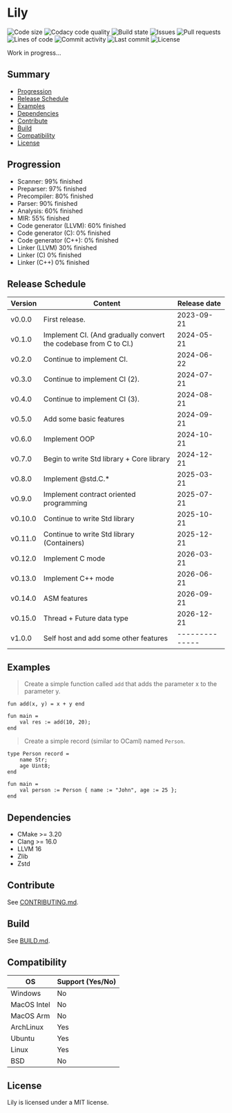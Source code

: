 # Lily

![Code size](https://img.shields.io/github/languages/code-size/thelilylang/lily?style=for-the-badge)
![Codacy code quality](https://img.shields.io/codacy/grade/7f4284cccba541ca9ec576272fa88134?style=for-the-badge)
![Build state](https://img.shields.io/github/actions/workflow/status/thelilylang/lily/cmake.yml?branch=main&style=for-the-badge)
![Issues](https://img.shields.io/github/issues/thelilylang/lily?style=for-the-badge)
![Pull requests](https://img.shields.io/github/issues-pr/thelilylang/lily?style=for-the-badge)
![Lines of code](https://tokei.rs/b1/github/thelilylang/lily?caterogy=code&style=for-the-badge)
![Commit activity](https://img.shields.io/github/commit-activity/w/thelilylang/lily?style=for-the-badge)
![Last commit](https://img.shields.io/github/last-commit/thelilylang/lily?style=for-the-badge)
![License](https://img.shields.io/github/license/thelilylang/lily?style=for-the-badge)

Work in progress...

## Summary

* [Progression](#progression)
* [Release Schedule](#release-schedule)
* [Examples](#examples)
* [Dependencies](#dependencies)
* [Contribute](#contribute)
* [Build](#build)
* [Compatibility](#compatibility)
* [License](#license)

## Progression

- Scanner: 99% finished
- Preparser: 97% finished
- Precompiler: 80% finished
- Parser: 90% finished
- Analysis: 60% finished
- MIR: 55% finished
- Code generator (LLVM): 60% finished
- Code generator (C): 0% finished
- Code generator (C++): 0% finished
- Linker (LLVM) 30% finished
- Linker (C) 0% finished
- Linker (C++) 0% finished

## Release Schedule

| Version | Content                                                          | Release date |
|---------|------------------------------------------------------------------|--------------|
| v0.0.0  | First release.                                                   | 2023-09-21   |
| v0.1.0  | Implement CI. (And gradually convert the codebase from C to CI.) | 2024-05-21   |
| v0.2.0  | Continue to implement CI.                                        | 2024-06-22   |
| v0.3.0  | Continue to implement CI (2).                                    | 2024-07-21   |
| v0.4.0  | Continue to implement CI (3).                                    | 2024-08-21   |
| v0.5.0  | Add some basic features                                          | 2024-09-21   |
| v0.6.0  | Implement OOP                                                    | 2024-10-21   |
| v0.7.0  | Begin to write Std library + Core library                        | 2024-12-21   |
| v0.8.0  | Implement @std.C.*                                               | 2025-03-21   |
| v0.9.0  | Implement contract oriented programming                          | 2025-07-21   |
| v0.10.0 | Continue to write Std library                                    | 2025-10-21   |
| v0.11.0 | Continue to write Std library (Containers)                       | 2025-12-21   |
| v0.12.0 | Implement C mode                                                 | 2026-03-21   |
| v0.13.0 | Implement C++ mode                                               | 2026-06-21   |
| v0.14.0 | ASM features                                                     | 2026-09-21   |
| v0.15.0 | Thread + Future data type                                        | 2026-12-21   |
| v1.0.0  | Self host and add some other features                            |--------------|

## Examples

> Create a simple function called `add` that adds the parameter x to the parameter y.

```lily
fun add(x, y) = x + y end

fun main =
    val res := add(10, 20);
end
```

> Create a simple record (similar to OCaml) named `Person`. 

```lily
type Person record =
    name Str;
    age Uint8;
end

fun main =
    val person := Person { name := "John", age := 25 };
end
```

## Dependencies

- CMake >= 3.20
- Clang >= 16.0
- LLVM 16
- Zlib
- Zstd

## Contribute

See [CONTRIBUTING.md](./CONTRIBUTING.md).

## Build

See [BUILD.md](./BUILD.md).

## Compatibility

| OS              | Support (Yes/No) |
|-----------------|------------------|
| Windows         | No               |
| MacOS Intel     | No               |
| MacOS Arm       | No               |
| ArchLinux       | Yes              |
| Ubuntu          | Yes              |
| Linux           | Yes              |
| BSD             | No               |

## License

Lily is licensed under a MIT license.
